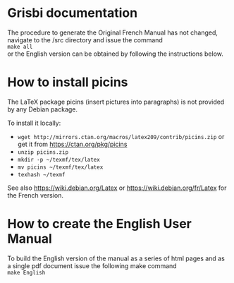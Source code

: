 Grisbi documentation
====================

The procedure to generate the Original French Manual has not changed, navigate to the /src directory and issue the command  
`make all`  
or the English version can be obtained by following the instructions below.

How to install picins
=====================

The LaTeX package picins (insert pictures into paragraphs) is not provided by any Debian package.

To install it locally:
- ``wget http://mirrors.ctan.org/macros/latex209/contrib/picins.zip`` or get it from https://ctan.org/pkg/picins
- ``unzip picins.zip``
- ``mkdir -p ~/texmf/tex/latex``
- ``mv picins ~/texmf/tex/latex``
- ``texhash ~/texmf``

See also https://wiki.debian.org/Latex or https://wiki.debian.org/fr/Latex for the French version.

How to create the English User Manual
=====================================

To build the English version of the manual as a series of html pages and as a single pdf document issue the following make command  
`make English`  




